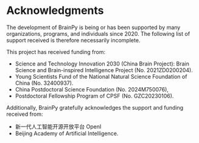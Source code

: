 # Acknowledgments

The development of BrainPy is being or has been supported by many organizations, programs, and individuals since 2020. 
The following list of support received is therefore necessarily incomplete.


This project has received funding from:

- Science and Technology Innovation 2030 (China Brain Project): Brain Science and Brain-inspired Intelligence Project (No. 2021ZD0200204).
- Young Scientists Fund of the National Natural Science Foundation of China (No. 32400937).
- China Postdoctoral Science Foundation (No. 2024M750076), 
- Postdoctoral Fellowship Program of CPSF (No. GZC20230106).


Additionally, BrainPy gratefully acknowledges the support and funding received from:

- 新一代人工智能开源开放平台 OpenI
- Beijing Academy of Artificial Intelligence. 
